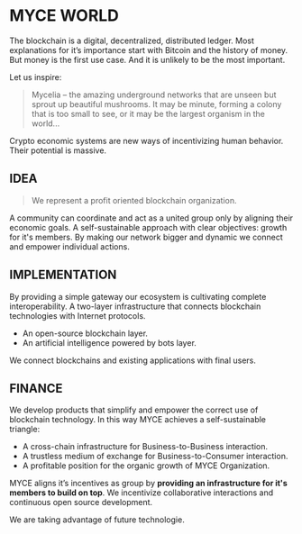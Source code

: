 # MYCE WORLD


The blockchain is a digital, decentralized, distributed ledger. Most explanations for it’s importance start with Bitcoin and the history of money. But money is the first use case.  And it is unlikely to be the most important.

Let us inspire:

> Mycelia – the amazing underground networks that are unseen but  sprout up beautiful mushrooms.
> It may be minute, forming a colony that is too small to see, or it may be the largest organism in the world...

Crypto economic systems are new ways of incentivizing human behavior. Their potential is massive.


## IDEA 

> We represent a profit oriented blockchain organization.

A community can coordinate and act as a united group only by aligning their economic goals. A self-sustainable approach with clear objectives: growth for it's members. By making our network bigger and dynamic we connect and empower individual actions.


## IMPLEMENTATION

By providing a simple gateway our ecosystem is cultivating complete interoperability. A two-layer infrastructure that connects blockchain technologies with Internet protocols. 

* An open-source blockchain layer.
* An artificial intelligence powered by bots layer.


We connect blockchains and existing applications with final users. 


## FINANCE


We develop products that simplify and empower the correct use of blockchain technology. In this way MYCE achieves a self-sustainable triangle:


* A cross-chain infrastructure for Business-to-Business interaction.
* A trustless medium of exchange for Business-to-Consumer interaction.  
* A profitable position for the organic growth of MYCE Organization.


MYCE aligns it’s incentives as group by **providing an infrastructure for it's members to build on top**. We incentivize collaborative interactions and continuous open source development.

We are taking advantage of future technologie.



